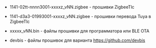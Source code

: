 
* 1141-02tt-nnnn3001-xxxxz_vNN.zigbee - прошивки ZigbeeTlc
* 1141-d3a3-01993001-xxxxz_vNN.zigbee - прошивки перевода Tuya в ZigbeeTlc
* xxxxx_vNN.bin - файлы прошивки для программатора или BLE OTA

* devbis - файлы прошивок для варианта https://github.com/devbis
